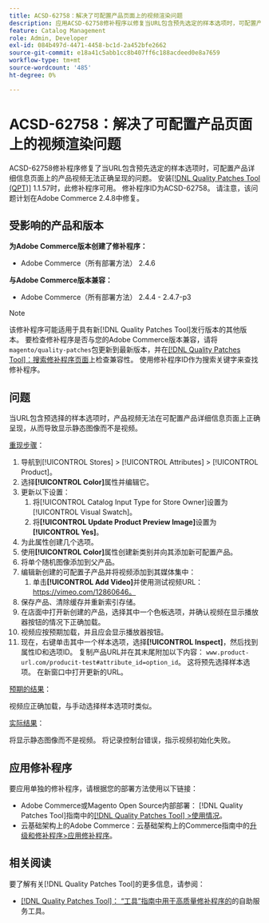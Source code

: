 ```yaml
---
title: ACSD-62758：解决了可配置产品页面上的视频渲染问题
description: 应用ACSD-62758修补程序以修复当URL包含预先选定的样本选项时，可配置产品详细信息页面上的产品视频无法正确呈现的Adobe Commerce问题。
feature: Catalog Management
role: Admin, Developer
exl-id: 084b497d-4471-4458-bc1d-2a452bfe2662
source-git-commit: e18a41c5abb1cc8b407ff6c188acdeed0e8a7659
workflow-type: tm+mt
source-wordcount: '485'
ht-degree: 0%

---
```


# ACSD-62758：解决了可配置产品页面上的视频渲染问题

ACSD-62758修补程序修复了当URL包含预先选定的样本选项时，可配置产品详细信息页面上的产品视频无法正确呈现的问题。 安装[[!DNL Quality Patches Tool (QPT)]](/help/tools/quality-patches-tool/quality-patches-tool-to-self-serve-quality-patches.md) 1.1.57时，此修补程序可用。 修补程序ID为ACSD-62758。 请注意，该问题计划在Adobe Commerce 2.4.8中修复。

## 受影响的产品和版本

**为Adobe Commerce版本创建了修补程序：**

* Adobe Commerce（所有部署方法） 2.4.6

**与Adobe Commerce版本兼容：**

* Adobe Commerce（所有部署方法） 2.4.4 - 2.4.7-p3

>[!NOTE]
>
>该修补程序可能适用于具有新[!DNL Quality Patches Tool]发行版本的其他版本。 要检查修补程序是否与您的Adobe Commerce版本兼容，请将`magento/quality-patches`包更新到最新版本，并在[[!DNL Quality Patches Tool]：搜索修补程序页面](https://experienceleague.adobe.com/tools/commerce-quality-patches/index.html)上检查兼容性。 使用修补程序ID作为搜索关键字来查找修补程序。

## 问题

当URL包含预选择的样本选项时，产品视频无法在可配置产品详细信息页面上正确呈现，从而导致显示静态图像而不是视频。

<u>重现步骤</u>：

1. 导航到[!UICONTROL Stores] > [!UICONTROL Attributes] > [!UICONTROL Product]。
1. 选择&#x200B;**[!UICONTROL Color]**&#x200B;属性并编辑它。
1. 更新以下设置：
   1. 将[!UICONTROL Catalog Input Type for Store Owner]设置为[!UICONTROL Visual Swatch]。
   1. 将&#x200B;**[!UICONTROL Update Product Preview Image]**&#x200B;设置为&#x200B;**[!UICONTROL Yes]**。
1. 为此属性创建几个选项。
1. 使用&#x200B;**[!UICONTROL Color]**&#x200B;属性创建新类别并向其添加新可配置产品。
1. 将单个随机图像添加到父产品。
1. 编辑新创建的可配置子产品并将视频添加到其媒体集中：
   1. 单击&#x200B;**[!UICONTROL Add Video]**&#x200B;并使用测试视频URL： https://vimeo.com/12860646。
1. 保存产品、清除缓存并重新索引存储。
1. 在店面中打开新创建的产品，选择其中一个色板选项，并确认视频在显示播放器按钮的情况下正确加载。
1. 视频应按预期加载，并且应会显示播放器按钮。
1. 现在，右键单击其中一个样本选项，选择&#x200B;**[!UICONTROL Inspect]**，然后找到属性ID和选项ID。 复制产品URL并在其末尾附加以下内容： `www.product-url.com/producit-test#attribute_id=option_id`。 这将预先选择样本选项。 在新窗口中打开更新的URL。

<u>预期的结果</u>：

视频应正确加载，与手动选择样本选项时类似。

<u>实际结果</u>：

将显示静态图像而不是视频。 将记录控制台错误，指示视频初始化失败。

## 应用修补程序

要应用单独的修补程序，请根据您的部署方法使用以下链接：

* Adobe Commerce或Magento Open Source内部部署： [!DNL Quality Patches Tool]指南中的[[!DNL Quality Patches Tool] >使用情况](/help/tools/quality-patches-tool/usage.md)。
* 云基础架构上的Adobe Commerce：云基础架构上的Commerce指南中的[升级和修补程序>应用修补程序](https://experienceleague.adobe.com/docs/commerce-cloud-service/user-guide/develop/upgrade/apply-patches.html)。


## 相关阅读

要了解有关[!DNL Quality Patches Tool]的更多信息，请参阅：

* [[!DNL Quality Patches Tool]： “工具”指南中用于高质量修补程序的](/help/tools/quality-patches-tool/quality-patches-tool-to-self-serve-quality-patches.md)的自助服务工具。


